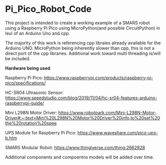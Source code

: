 # Pi_Pico_Robot_Code

This project is intended to create a working example of a SMARS robot using a Raspberry Pi Pico using MicroPython(and possible CircuitPython) in leui of an Arduino Uno and cpp.

The majority of this work is referencing cpp libraies already available for the Arduino UNO. MicroPython being inherently slower than cpp, this is not a direct port of the cpp libraries. Additional work toward multi threading is/will be included. 


**Hardware being used**

Raspberry Pi Pico: https://www.raspberrypi.com/products/raspberry-pi-pico/specifications/

HC-SR04 Ultrasonic Sensor: https://www.seeedstudio.com/blog/2019/11/04/hc-sr04-features-arduino-raspberrypi-guide/

Mini L298N Motor Driver: https://www.robotpark.com/Mini-L298N-Motor-Driver#:~:text=Mini%20L298N%20Motor%20Driver%20info,to%20set%20the%20rotation%20spee

UPS Module for Raspberry Pi Pico: https://www.waveshare.com/pico-ups-b.htm

SMARS Modular Robot: https://www.thingiverse.com/thing:2662828



Additional components and compoentns models will be added over time. 

